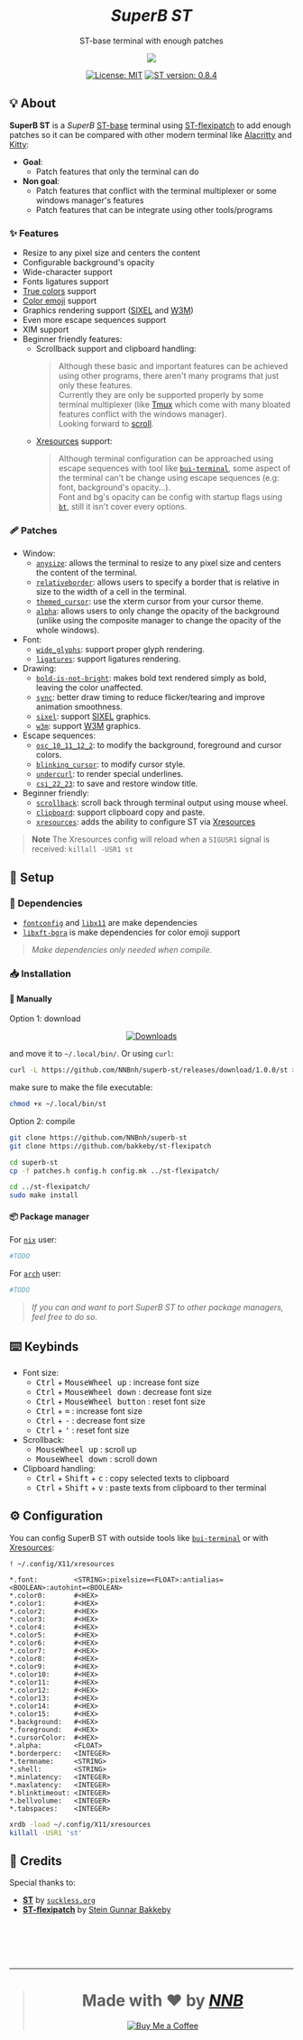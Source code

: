 <h1 align="center"><i>SuperB ST</i></h1>
<p align="center">ST-base terminal with enough patches</p>
<p align="center"><img src="https://user-images.githubusercontent.com/43980777/121320376-4ef51180-c937-11eb-9cd8-f06dafab918e.png"></p>
<p align="center"><a href="https://github.com/NNBnh/superbst/blob/main/LICENSE"><img src="https://img.shields.io/badge/license-mit--1.1-%233978A8.svg?labelColor=39314B&style=for-the-badge&logoColor=FFFFFF" alt="License: MIT"></a> <a href="https://st.suckless.org"><img src="https://img.shields.io/badge/st_version-0.8.4-%233978A8.svg?labelColor=39314B&style=for-the-badge&logoColor=FFFFFF" alt="ST version: 0.8.4"></a></p>

## 💡 About

**SuperB ST** is a _SuperB_ [ST-base](https://st.suckless.org) terminal using [ST-flexipatch](https://github.com/bakkeby/st-flexipatch) to add enough patches so it can be compared with other modern terminal like [Alacritty](https://github.com/alacritty/alacritty) and [Kitty](https://sw.kovidgoyal.net/kitty):

- **Goal**:
  - Patch features that only the terminal can do
- **Non goal**:
  - Patch features that conflict with the terminal multiplexer or some windows manager's features
  - Patch features that can be integrate using other tools/programs

### ✨ Features

- Resize to any pixel size and centers the content
- Configurable background's opacity
- Wide-character support
- Fonts ligatures support
- [True colors](https://gist.github.com/XVilka/8346728) support
- [Color emoji](https://gitlab.freedesktop.org/xorg/lib/libxft/-/merge_requests/1) support
- Graphics rendering support ([SIXEL](https://en.wikipedia.org/wiki/Sixel) and [W3M](http://w3m.sourceforge.net))
- Even more escape sequences support
- XIM support
- Beginner friendly features:
  - Scrollback support and clipboard handling:
    > Although these basic and important features can be achieved using other programs, there aren't many programs that just only these features.<br>
    > Currently they are only be supported properly by some terminal multiplexer (like [Tmux](https://github.com/tmux/tmux/wiki) which come with many bloated features conflict with the windows manager).<br>
    > Looking forward to [scroll](https://tools.suckless.org/scroll).
  - [Xresources](https://wiki.archlinux.org/title/X_resources) support:
    > Although terminal configuration can be approached using escape sequences with tool like [`bui-terminal`](https://github.com/NNBnh/bui-terminal), some aspect of the terminal can't be change using escape sequences (e.g: font, background's opacity...).<br>
    > Font and bg's opacity can be config with startup flags using [`bt`](https://github.com/NNBnh/bt), still it isn't cover every options.

### 🩹 Patches

- Window:
  - [`anysize`](https://st.suckless.org/patches/anysize): allows the terminal to resize to any pixel size and centers the content of the terminal.
  - [`relativeborder`](https://st.suckless.org/patches/relativeborder): allows users to specify a border that is relative in size to the width of a cell in the terminal.
  - [`themed_cursor`](https://st.suckless.org/patches/themed_cursor): use the xterm cursor from your cursor theme.
  - [`alpha`](https://st.suckless.org/patches/alpha): allows users to only change the opacity of the background (unlike using the composite manager to change the opacity of the whole windows).
- Font:
  - [`wide_glyphs`](https://www.reddit.com/r/suckless/comments/jt90ai/update_support_for_proper_glyph_rendering_in_st): support proper glyph rendering.
  - [`ligatures`](https://st.suckless.org/patches/ligatures): support ligatures rendering.
- Drawing:
  - [`bold-is-not-bright`](https://st.suckless.org/patches/bold-is-not-bright): makes bold text rendered simply as bold, leaving the color unaffected.
  - [`sync`](https://st.suckless.org/patches/sync): better draw timing to reduce flicker/tearing and improve animation smoothness.
  - [`sixel`](https://gist.github.com/saitoha/70e0fdf22e3e8f63ce937c7f7da71809): support [SIXEL](https://en.wikipedia.org/wiki/Sixel) graphics.
  - [`w3m`](https://st.suckless.org/patches/w3m): support [W3M](http://w3m.sourceforge.net) graphics.
- Escape sequences:
  - [`osc_10_11_12_2`](https://st.suckless.org/patches/osc_10_11_12_2): to modify the background, foreground and cursor colors.
  - [`blinking_cursor`](https://st.suckless.org/patches/blinking_cursor): to modify cursor style.
  - [`undercurl`](https://st.suckless.org/patches/undercurl): to render special underlines.
  - [`csi_22_23`](https://st.suckless.org/patches/csi_22_23): to save and restore window title.
- Beginner friendly:
  - [`scrollback`](https://st.suckless.org/patches/scrollback): scroll back through terminal output using mouse wheel.
  - [`clipboard`](https://st.suckless.org/patches/clipboard): support clipboard copy and paste.
  - [`xresources`](https://st.suckless.org/patches/xresources): adds the ability to configure ST via [Xresources](https://wiki.archlinux.org/title/X_resources)

> **Note** The Xresources config will reload when a `SIGUSR1` signal is received: `killall -USR1 st`

## 🚀 Setup

### 🧾 Dependencies

- [`fontconfig`](https://archlinux.org/packages/extra/x86_64/fontconfig) and [`libx11`](https://archlinux.org/packages/extra/x86_64/libx11) are make dependencies
- [`libxft-bgra`](https://aur.archlinux.org/packages/libxft-bgra) is make dependencies for color emoji support

> _Make dependencies only needed when compile._

### 📥 Installation

#### 🔧 Manually

Option 1: download

<p align="center"><a href="https://github.com/NNBnh/superb-st/releases"><img src="https://img.shields.io/github/downloads/NNBnh/superb-st/total?color=3978A8&labelColor=39314B&style=for-the-badge" alt="Downloads"></a></p>

and move it to `~/.local/bin/`. Or using `curl`:

```sh
curl -L https://github.com/NNBnh/superb-st/releases/download/1.0.0/st > ~/.local/bin/st
```

make sure to make the file executable:

```sh
chmod +x ~/.local/bin/st
```

Option 2: compile

```sh
git clone https://github.com/NNBnh/superb-st
git clone https://github.com/bakkeby/st-flexipatch

cd superb-st
cp -f patches.h config.h config.mk ../st-flexipatch/

cd ../st-flexipatch/
sudo make install
```

#### 📦 Package manager

For [`nix`](https://nixos.org) user:

```sh
#TODO
```

For [`arch`](https://archlinux.org) user:

```sh
#TODO
```

> _If you can and want to port SuperB ST to other package managers, feel free to do so._

## ⌨️ Keybinds

- Font size:
  - <kbd>Ctrl</kbd> + <kbd>MouseWheel up</kbd> : increase font size
  - <kbd>Ctrl</kbd> + <kbd>MouseWheel down</kbd> : decrease font size
  - <kbd>Ctrl</kbd> + <kbd>MouseWheel button</kbd> : reset font size
  - <kbd>Ctrl</kbd> + <kbd>=</kbd> : increase font size
  - <kbd>Ctrl</kbd> + <kbd>-</kbd> : decrease font size
  - <kbd>Ctrl</kbd> + <kbd>'</kbd> : reset font size
- Scrollback:
  - <kbd>MouseWheel up</kbd> : scroll up
  - <kbd>MouseWheel down</kbd> : scroll down
- Clipboard handling:
  - <kbd>Ctrl</kbd> + <kbd>Shift</kbd> + <kbd>c</kbd> : copy selected texts to clipboard
  - <kbd>Ctrl</kbd> + <kbd>Shift</kbd> + <kbd>v</kbd> : paste texts from clipboard to ther terminal

## ⚙️ Configuration

You can config SuperB ST with outside tools like [`bui-terminal`](https://github.com/NNBnh/bui-terminal) or with [Xresources](https://wiki.archlinux.org/title/X_resources):

```Xresources
! ~/.config/X11/xresources

*.font:         <STRING>:pixelsize=<FLOAT>:antialias=<BOOLEAN>:autohint=<BOOLEAN>
*.color0:       #<HEX>
*.color1:       #<HEX>
*.color2:       #<HEX>
*.color3:       #<HEX>
*.color4:       #<HEX>
*.color5:       #<HEX>
*.color6:       #<HEX>
*.color7:       #<HEX>
*.color8:       #<HEX>
*.color9:       #<HEX>
*.color10:      #<HEX>
*.color11:      #<HEX>
*.color12:      #<HEX>
*.color13:      #<HEX>
*.color14:      #<HEX>
*.color15:      #<HEX>
*.background:   #<HEX>
*.foreground:   #<HEX>
*.cursorColor:  #<HEX>
*.alpha:        <FLOAT>
*.borderperc:   <INTEGER>
*.termname:     <STRING>
*.shell:        <STRING>
*.minlatency:   <INTEGER>
*.maxlatency:   <INTEGER>
*.blinktimeout: <INTEGER>
*.bellvolume:   <INTEGER>
*.tabspaces:    <INTEGER>
```

```sh
xrdb -load ~/.config/X11/xresources
killall -USR1 'st'
```

## 💌 Credits

Special thanks to:

- [**ST**](https://st.suckless.org) by [`suckless.org`](https://suckless.org)
- [**ST-flexipatch**](https://github.com/bakkeby/st-flexipatch) by [Stein Gunnar Bakkeby](https://github.com/bakkeby)

<br><br><br><br>

---

> <h1 align="center">Made with ❤️ by <a href="https://github.com/NNBnh"><i>NNB</i></a></h1>
>
> <p align="center"><a href="https://www.buymeacoffee.com/nnbnh"><img src="https://img.shields.io/badge/buy_me_a_coffee%20-%23FFC387.svg?logo=buy-me-a-coffee&logoColor=333333&style=for-the-badge" alt="Buy Me a Coffee"></a></p>
